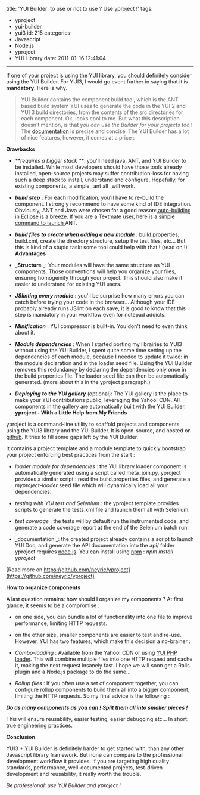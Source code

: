 title: 'YUI Builder: to use or not to use ? Use yproject !'
tags:
  - yproject
  - yui-builder
  - yui3
id: 215
categories:
  - Javascript
  - Node.js
  - yproject
  - YUI Library
date: 2011-01-16 12:41:04
---

If one of your project is using the YUI library, you should definitely consider using the YUI Builder. For YUI3, I would go event further in saying that it is **mandatory**. Here is why.
> YUI Builder contains the component build tool, which is the ANT based build system YUI uses to generate the code in the YUI 2 and YUI 3 build directories, from the contents of the src directories for each component.
Ok, looks cool to me. But what this description doesn't mention, is that _you can use the Builder for your projects too_ ! The [documentation](https://github.com/yui/builder/blob/master/componentbuild/README) is precise and concise. The YUI Builder has a lot of nice features, however, it comes at a price :

**Drawbacks**

*   _**requires a bigger stack **_: you'll need java, ANT, and YUI Builder to be installed. While most developers should have those tools already installed, open-source projects may suffer contribution-loss for having such a deep stack to install, understand and configure. Hopefully, for existing components, a simple _ant all _will work.

*   _**build step**_ : For each modification, you'll have to re-build the component. I strongly recommend to have some kind of IDE integration. Obviously, ANT and Java were chosen for a good reason:[ auto-building in Eclipse is a breeze](http://925html.com/techniques/auto-building-yui-3-custom-modules/). If you are a Textmate user, here is a [simple command to launch ](https://gist.github.com/781693)ANT.

*   _**build files to create when adding a new module**_ : build.properties, build.xml, create the directory structure, setup the test files, etc... But this is kind of a stupid task: some tool could help with that ! (read on !)
**Advantages**

*   _**Structure** _: Your modules will have the same structure as YUI components. Those conventions will help you organize your files, ensuring homogeinity through your project. This should also make it easier to understand for existing YUI users.

*   _**JSlinting every module**_ : you'll be surprise how many errors you can catch before trying your code in the browser... Although your IDE probably already runs JSlint on each save, it is good to know that this step is mandatory in your workflow even for notepad addicts.

*   **_Minification_** : YUI compressor is built-in. You don't need to even think about it.

*   _**Module dependencies**_ : When I started porting my librairies to YUI3 without using the YUI Builder, I spent quite some time setting up the dependencies of each module, because I needed to update it twice: in the module declaration and in the loader seed file. Using the YUI Builder removes this redundancy by declaring the dependencies only once in the build.properties file. The loader seed file can then be automatically generated. (more about this in the yproject paragraph.)

*   **_Deploying to the YUI gallery_** (optional): The YUI gallery is the place to make your YUI contributions public, leveraging the Yahoo! CDN. All components in the gallery are automatically built with the YUI Builder.
**yproject - With a Little Help from My Friends**

yproject is a command-line utility to scaffold projects and components using the YUI3 library and the YUI Builder. It is open-source, and hosted on [github](https://github.com/neyric/yproject). It tries to fill some gaps left by the YUI Builder.

It contains a project template and a module template to quickly bootstrap your project enforcing best practices from the start :

*   _loader module for dependencies_ : the YUI library loader component is automatically generated using a script called meta_join.py. yproject provides a similar script : read the build.properties files, and generate a _myproject-loader_ seed file which will dynamically load all your dependencies.

*   _testing with YUI test and Selenium_ : the yproject template provides scripts to generate the tests.xml file and launch them all with Selenium.

*   _test coverage_ : the tests will by default run the instrumented code, and generate a code coverage report at the end of the Selenium batch run.

*   _documentation _: the created project already contains a script to launch YUI Doc, and generate the API documentation into the api/ folder
yproject requires [node.js](http://nodejs.org/). You can install using [npm](http://npmjs.org/) : _npm install yproject_

[Read more on https://github.com/neyric/yproject](https://github.com/neyric/yproject)

**How to organize components**

<span style="color: #000000;">A last question remains: how should I organize my components ? </span>At first glance, it seems to be a compromise :

*   on one side, you can bundle a lot of functionality into one file to improve performance, limiting HTTP requests.
*   on the other size, smaller components are easier to test and re-use.
However, YUI has two features, which make this decision a no-brainer :

*   _Combo-loading_ : Available from the Yahoo! CDN or using [YUI PHP loader](http://yuilibrary.com/projects/phploader). This will combine multiple files into one HTTP request and cache it, making the next request insanely fast. I hope we will soon get a Rails plugin and a Node.js package to do the same...
*   _Rollup files_ : If you often use a set of component together, you can configure rollup components to build them all into a bigger component, limiting the HTTP requests.
So my final advice is the following :

**_Do as many components as you can ! Split them all into smaller pieces !_**

This will ensure reusability, easier testing, easier debugging etc... In short: true engineering practices.

**Conclusion**

YUI3 + YUI Builder is definitely harder to get started with, than any other Javascript library framework. But none can compare to the professional development workflow it provides. If you are targeting high quality standards, performance, well-documented projects, test-driven development and reusability, it really worth the trouble.

_Be professional: use YUI Builder and yproject !_